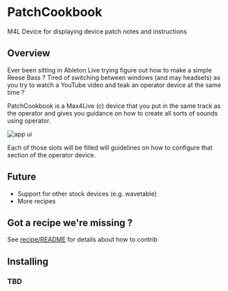 # PatchCookbook


M4L Device for displaying device patch notes and instructions

## Overview

Ever been sitting in Ableton Live trying figure out how to make a simple Reese
Bass ? Tired of switching between windows (and may headsets) as you try to watch a
YouTube video and teak an operator device at the same time ?

PatchCookbook is a Max4Live (c) device that you put in the same track as the
operator and gives you guidance on how to create all sorts of sounds using
operator.

![app ui](https://github.com/Spooqs/PatchCookbook/blob/main/docs/ocb_mockup2.png)

Each of those slots will be filled will guidelines on how to configure that
section of the operator device.

## Future
- Support for other stock devices (e.g. wavetable)
- More recipes

## Got a recipe we're missing ?

See [recipe/README](recipes/README.md) for details about how to contrib

## Installing

### TBD
